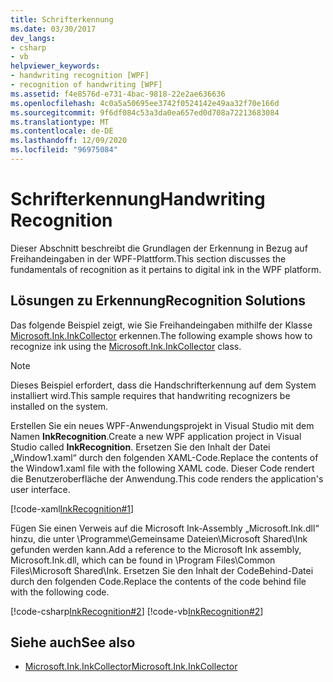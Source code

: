 ```yaml
---
title: Schrifterkennung
ms.date: 03/30/2017
dev_langs:
- csharp
- vb
helpviewer_keywords:
- handwriting recognition [WPF]
- recognition of handwriting [WPF]
ms.assetid: f4e8576d-e731-4bac-9818-22e2ae636636
ms.openlocfilehash: 4c0a5a50695ee3742f0524142e49aa32f70e166d
ms.sourcegitcommit: 9f6df084c53a3da0ea657ed0d708a72213683084
ms.translationtype: MT
ms.contentlocale: de-DE
ms.lasthandoff: 12/09/2020
ms.locfileid: "96975084"
---
```

# <a name="handwriting-recognition"></a><span data-ttu-id="7144f-102">Schrifterkennung</span><span class="sxs-lookup"><span data-stu-id="7144f-102">Handwriting Recognition</span></span>

<span data-ttu-id="7144f-103">Dieser Abschnitt beschreibt die Grundlagen der Erkennung in Bezug auf Freihandeingaben in der WPF-Plattform.</span><span class="sxs-lookup"><span data-stu-id="7144f-103">This section discusses the fundamentals of recognition as it pertains to digital ink in the WPF platform.</span></span>  
  
## <a name="recognition-solutions"></a><span data-ttu-id="7144f-104">Lösungen zu Erkennung</span><span class="sxs-lookup"><span data-stu-id="7144f-104">Recognition Solutions</span></span>  

 <span data-ttu-id="7144f-105">Das folgende Beispiel zeigt, wie Sie Freihandeingaben mithilfe der Klasse [Microsoft.Ink.InkCollector](/previous-versions/dotnet/netframework-3.5/ms583683(v=vs.90)) erkennen.</span><span class="sxs-lookup"><span data-stu-id="7144f-105">The following example shows how to recognize ink using the [Microsoft.Ink.InkCollector](/previous-versions/dotnet/netframework-3.5/ms583683(v=vs.90)) class.</span></span>  
  
> [!NOTE]
> <span data-ttu-id="7144f-106">Dieses Beispiel erfordert, dass die Handschrifterkennung auf dem System installiert wird.</span><span class="sxs-lookup"><span data-stu-id="7144f-106">This sample requires that handwriting recognizers be installed on the system.</span></span>  
  
 <span data-ttu-id="7144f-107">Erstellen Sie ein neues WPF-Anwendungsprojekt in Visual Studio mit dem Namen **InkRecognition**.</span><span class="sxs-lookup"><span data-stu-id="7144f-107">Create a new WPF application project in Visual Studio called **InkRecognition**.</span></span> <span data-ttu-id="7144f-108">Ersetzen Sie den Inhalt der Datei „Window1.xaml“ durch den folgenden XAML-Code.</span><span class="sxs-lookup"><span data-stu-id="7144f-108">Replace the contents of the Window1.xaml file with the following XAML code.</span></span> <span data-ttu-id="7144f-109">Dieser Code rendert die Benutzeroberfläche der Anwendung.</span><span class="sxs-lookup"><span data-stu-id="7144f-109">This code renders the application's user interface.</span></span>  
  
 [!code-xaml[InkRecognition#1](~/samples/snippets/csharp/VS_Snippets_Wpf/InkRecognition/CSharp/Window1.xaml#1)]  
  
 <span data-ttu-id="7144f-110">Fügen Sie einen Verweis auf die Microsoft Ink-Assembly „Microsoft.Ink.dll“ hinzu, die unter \Programme\Gemeinsame Dateien\Microsoft Shared\Ink gefunden werden kann.</span><span class="sxs-lookup"><span data-stu-id="7144f-110">Add a reference to the Microsoft Ink assembly, Microsoft.Ink.dll, which can be found in \Program Files\Common Files\Microsoft Shared\Ink.</span></span> <span data-ttu-id="7144f-111">Ersetzen Sie den Inhalt der CodeBehind-Datei durch den folgenden Code.</span><span class="sxs-lookup"><span data-stu-id="7144f-111">Replace the contents of the code behind file with the following code.</span></span>  
  
 [!code-csharp[InkRecognition#2](~/samples/snippets/csharp/VS_Snippets_Wpf/InkRecognition/CSharp/Window1.xaml.cs#2)]
 [!code-vb[InkRecognition#2](~/samples/snippets/visualbasic/VS_Snippets_Wpf/InkRecognition/VisualBasic/Window1.xaml.vb#2)]  
  
## <a name="see-also"></a><span data-ttu-id="7144f-112">Siehe auch</span><span class="sxs-lookup"><span data-stu-id="7144f-112">See also</span></span>

- <span data-ttu-id="7144f-113">[Microsoft.Ink.InkCollector](/previous-versions/dotnet/netframework-3.5/ms583683(v=vs.90))</span><span class="sxs-lookup"><span data-stu-id="7144f-113">[Microsoft.Ink.InkCollector](/previous-versions/dotnet/netframework-3.5/ms583683(v=vs.90))</span></span>
